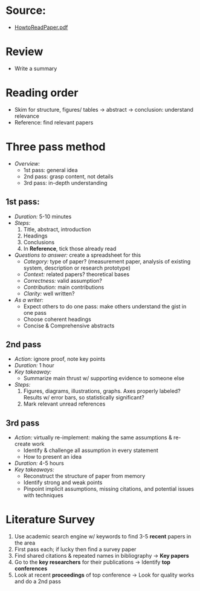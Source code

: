 # Source:

- [HowtoReadPaper.pdf](https://web.stanford.edu/class/ee384m/Handouts/HowtoReadPaper.pdf)
# Review
- Write a summary

# Reading order
- Skim for structure, figures/ tables -> abstract -> conclusion: understand relevance
- Reference: find relevant papers

# Three pass method
- *Overview:*
	- 1st pass: general idea
	- 2nd pass: grasp content, not details
	- 3rd pass: in-depth understanding
## 1st pass: 
- *Duration:* 5-10 minutes
- *Steps:*
	1. Title, abstract, introduction
	2. Headings
	3. Conclusions
	4. In **Reference**, tick those already read
- *Questions to answer:* create a spreadsheet for this
	- *Category:* type of paper? (measurement paper, analysis of existing system, description or research prototype)
	- *Context:* related papers? theoretical bases
	- *Correctness:* valid assumption?
	- *Contribution:* main contributions
	- *Clarity:* well written?
- *As a writer:*
	- Expect others to do one pass: make others understand the gist in one pass
	- Choose coherent headings
	- Concise & Comprehensive abstracts

## 2nd pass
- *Action:* ignore proof, note key points
- *Duration:* 1 hour
- *Key takeaway:*
	- Summarize main thrust w/ supporting evidence to someone else
- *Steps:*
	1. Figures, diagrams, illustrations, graphs. Axes properly labeled? Results w/ error bars, so statistically significant?
	2. Mark relevant unread references

## 3rd pass
- *Action:* virtually re-implement: making the same assumptions & re-create work
	- Identify & challenge all assumption in every statement
	- How to present an idea
- *Duration:* 4-5 hours
- *Key takeaways:*
	- Reconstruct the structure of paper from memory
	- Identify strong and weak points
	- Pinpoint implicit assumptions, missing citations, and potential issues with techniques

# Literature Survey
1. Use academic search engine w/ keywords to find 3-5 **recent** papers in the area
2. First pass each; if lucky then find a survey paper
3. Find shared citations & repeated names in bibliography -> **Key papers**
4. Go to the **key researchers** for their publications -> Identify **top conferences**
5. Look at recent **proceedings** of top conference -> Look for quality works and do a 2nd pass